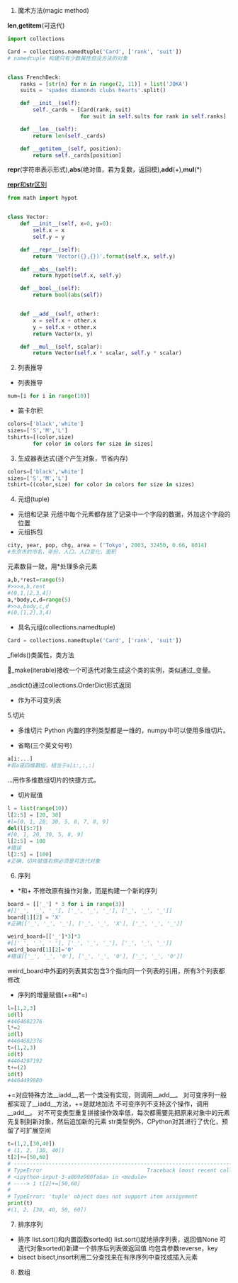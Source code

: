 1.  魔术方法(magic method)

**len**,**getitem**(可迭代)

```python
import collections

Card = collections.namedtuple('Card', ['rank', 'suit'])
# namedtuple 构建只有少数属性但没方法的对象


class FrenchDeck:
    ranks = [str(n) for n in range(2, 11)] + list('JQKA')
    suits = 'spades diamonds clubs hearts'.split()

    def __init__(self):
        self._cards = [Card(rank, suit)
                       for suit in self.sults for rank in self.ranks]

    def __len__(self):
        return len(self._cards)

    def __getitem__(self, position):
        return self._cards[position]
```

**repr**(字符串表示形式),**abs**(绝对值，若为复数，返回模),**add**(+),**mul**(\*)

[**repr**和**str**区别](https://stackoverflow.com/questions/1436703/difference-between-str-and-repr)

```python
from math import hypot


class Vector:
    def __init__(self, x=0, y=0):
        self.x = x
        self.y = y

    def __repr__(self):
        return 'Vector({},{})'.format(self.x, self.y)

    def __abs__(self):
        return hypot(self.x, self.y)

    def __bool__(self):
        return bool(abs(self))


    def __add__(self, other):
        x = self.x + other.x
        y = self.x + other.x
        return Vector(x, y)

    def __mul__(self, scalar):
        return Vector(self.x * scalar, self.y * scalar)
```

2.  列表推导

-   列表推导

```python
num=[i for i in range(10)]
```

-   笛卡尔积

```python
colors=['black','white']
sizes=['S','M','L']
tshirts=[(color,size)
        for color in colors for size in sizes]
```

3.  生成器表达式(逐个产生对象，节省内存)

```python
colors=['black','white']
sizes=['S','M','L']
tshirt=((color,size) for color in colors for size in sizes)
```

4.  元组(tuple)

-   元组和记录
    元组中每个元素都存放了记录中一个字段的数据，外加这个字段的位置
-   元组拆包

```python
city, year, pop, chg, area = ('Tokyo', 2003, 32450, 0.66, 8014)
#东京市的市名，年份，人口，人口变化，面积
```

元素数目一致，用\*处理多余元素

```python
a,b,*rest=range(5)
#>>>a,b,rest
#(0,1,[2,3,4])
a,*body,c,d=range(5)
#>>a,body,c,d
#(0,[1,2],3,4)
```

-   具名元组(collections.namedtuple)

```python
Card = collections.namedtuple('Card', ['rank', 'suit'])
```

\_fields()类属性，类方法

\_make(iterable)接收一个可迭代对象生成这个类的实例，类似通过_变量。

\_asdict()通过collections.OrderDict形式返回

-   作为不可变列表

5.切片

- 多维切片
Python 内置的序列类型都是一维的，numpy中可以使用多维切片。

- 省略(三个英文句号)
```python
a[i:...]
#若a是四维数组，相当于a[i:,:,:]
```
...用作多维数组切片的快捷方式。

- 切片赋值

```python
l = list(range(10))
l[2:5] = [20, 30]
#l=[0, 1, 20, 30, 5, 6, 7, 8, 9]
del(l[5:7])
#[0, 1, 20, 30, 5, 8, 9]
l[2:5] = 100
#错误
l[2:5] = [100]
#正确，切片赋值右侧必须是可迭代对象
```

6. 序列
- \*和+
不修改原有操作对象，而是构建一个新的序列
```python
board = [['_'] * 3 for i in range(3)]
#[['_', '_', '_'], ['_', '_', '_'], ['_', '_', '_']]
board[1][2] = 'X'
#正确[['_', '_', '_'], ['_', '_', 'X'], ['_', '_', '_']]

weird_board=[['_']*3]*3
#[['_', '_', '_'], ['_', '_', '_'], ['_', '_', '_']]
weird_board[1][2]='0'
#错误[['_', '_', '0'], ['_', '_', '0'], ['_', '_', '0']]
```
weird_board中外面的列表其实包含3个指向同一个列表的引用，所有3个列表都修改

- 序列的增量赋值(+=和\*=)
```python
l=[1,2,3]
id(l)
#4464682376
l*=2
id(l)
#4464682376
t=(1,2,3)
id(t)
#4464207192
t+=(2)
id(t)
#4464499880
```
+=对应特殊方法__iadd__,若一个类没有实现，则调用__add__。
对可变序列一般都实现了__iadd__方法，+=是就地加法
不可变序列不支持这个操作，调用__add__。
对不可变类型重复拼接操作效率低，每次都需要先把原来对象中的元素先复制到新对象，然后追加新的元素
str类型例外，CPython对其进行了优化，预留了可扩展空间
```python
t=(1,2,[30,40])
# (1, 2, [30, 40])
t[2]+=[50,60]
# ---------------------------------------------------------------------------
# TypeError                                 Traceback (most recent call last)
# <ipython-input-3-a869e900fa6a> in <module>
# ----> 1 t[2]+=[50,60]
#
# TypeError: 'tuple' object does not support item assignment
print(t)
#(1, 2, [30, 40, 50, 60])
```

7. 排序序列
- 排序
list.sort()和内置函数sorted()
list.sort()就地排序列表，返回值None
可迭代对象sorted()新建一个排序后列表做返回值
均包含参数reverse，key
- bisect
bisect,insort利用二分查找来在有序序列中查找或插入元素

8. 数组
